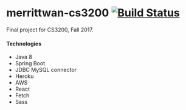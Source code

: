 # merrittwan-cs3200 [![Build Status](https://travis-ci.org/omwan/merrittwan-cs3200.svg?branch=master)](https://travis-ci.org/omwan/merrittwan-cs3200)

Final project for CS3200, Fall 2017.

#### Technologies
- Java 8
- Spring Boot
- JDBC MySQL connector
- Heroku
- AWS
- React
- Fetch
- Sass
